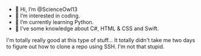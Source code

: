 - 👋 Hi, I’m @ScienceOwl13
- 👀 I’m interested in coding.
- 🌱 I’m currently learning Python.
- 💞️ I’ve some knowledge about C#, HTML & CSS and Swift.

I'm totally really good at this type of stuff... It totally didn't take me two days to figure out how to clone a repo using SSH. I'm not that stupid.

<!---
ScienceOwl13/ScienceOwl13 is a ✨ special ✨ repository because its `README.md` (this file) appears on your GitHub profile.
You can click the Preview link to take a look at your changes.
--->
